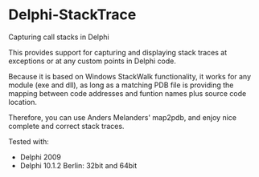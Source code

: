 # Delphi-StackTrace
Capturing call stacks in Delphi

This provides support for capturing and displaying
stack traces at exceptions or at any custom points
in Delphi code.

Because it is based on Windows StackWalk functionality,
it works for any module (exe and dll), as long as a matching PDB 
file is providing the mapping between code addresses
and funtion names plus source code location.

Therefore, you can use Anders Melanders' map2pdb,
and enjoy nice complete and correct stack traces.

Tested with:
- Delphi 2009
- Delphi 10.1.2 Berlin: 32bit and 64bit
